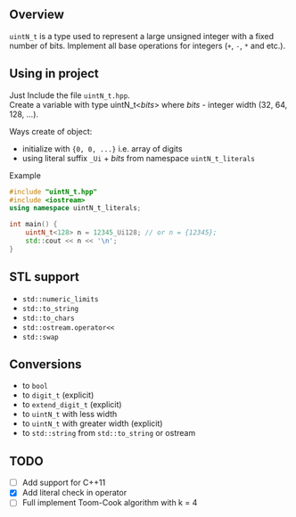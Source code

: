 ## Overview

`uintN_t` is a type used to represent a large unsigned integer with a fixed number of bits.
Implement all base operations for integers (`+`, `-`, `*` and etc.).

## Using in project

Just Include the file `uintN_t.hpp`.  
Create a variable with type uintN_t<*bits*> where *bits* - integer width (32, 64, 128, ...).

Ways create of object:
- initialize with `{0, 0, ...}` i.e. array of digits
- using literal suffix `_Ui` + *bits* from namespace `uintN_t_literals`

Example
``` cpp
#include "uintN_t.hpp"
#include <iostream>
using namespace uintN_t_literals;

int main() {
    uintN_t<128> n = 12345_Ui128; // or n = {12345};
    std::cout << n << '\n';
}
```

## STL support

- `std::numeric_limits`
- `std::to_string`
- `std::to_chars`
- `std::ostream.operator<<`
- `std::swap`

## Conversions

- to `bool`
- to `digit_t` (explicit)
- to `extend_digit_t` (explicit)
- to `uintN_t` with less width
- to `uintN_t` with greater width (explicit)
- to `std::string` from `std::to_string` or ostream

## TODO

- [ ] Add support for C++11
- [x] Add literal check in operator
- [ ] Full implement Toom-Cook algorithm with k = 4